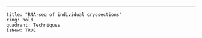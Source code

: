 ---

    title: "RNA-seq of individual cryosections"
    ring: hold
    quadrant: Techniques
    isNew: TRUE
